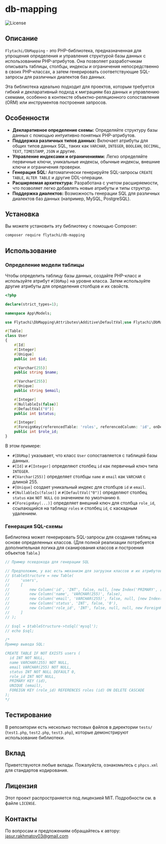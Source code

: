 # db-mapping

![License](https://img.shields.io/badge/license-MIT-blue.svg)

## Описание

`Flytachi/DbMapping` - это PHP-библиотека, предназначенная для упрощения определения и управления структурой базы данных с использованием PHP-атрибутов. Она позволяет разработчикам описывать таблицы, столбцы, индексы и ограничения непосредственно в своих PHP-классах, а затем генерировать соответствующие SQL-запросы для различных диалектов баз данных.

Эта библиотека идеально подходит для проектов, которым требуется гибкий и декларативный подход к миграциям баз данных и управлению схемами, особенно в контексте объектно-реляционного сопоставления (ORM) или инструментов построения запросов.

## Особенности

*   **Декларативное определение схемы:** Определяйте структуру базы данных с помощью интуитивно понятных PHP-атрибутов.
*   **Поддержка различных типов данных:** Включает атрибуты для общих типов данных SQL, таких как `VARCHAR`, `INTEGER`, `BOOLEAN`, `DECIMAL`, `TEXT`, `TIMESTAMP`, `JSON` и другие.
*   **Управление индексами и ограничениями:** Легко определяйте первичные ключи, уникальные индексы, обычные индексы, внешние ключи и ограничения проверки.
*   **Генерация SQL:** Автоматически генерируйте SQL-запросы `CREATE TABLE`, `ALTER TABLE` и другие DDL-операции.
*   **Расширяемая архитектура:** Разработана с учетом расширяемости, что позволяет легко добавлять новые атрибуты и типы структур.
*   **Поддержка диалектов:** Возможность генерации SQL для различных диалектов баз данных (например, MySQL, PostgreSQL).

## Установка

Вы можете установить эту библиотеку с помощью Composer:

```bash
composer require flytachi/db-mapping
```

## Использование

### Определение модели таблицы

Чтобы определить таблицу базы данных, создайте PHP-класс и используйте атрибут `#[DbMap]` на уровне класса. Затем используйте другие атрибуты для определения столбцов и их свойств.

```php
<?php

declare(strict_types=1);

namespace App\Models;

use Flytachi\DbMapping\Attributes\Additive\DefaultVal;use Flytachi\DbMapping\Attributes\Additive\NullableIs;use Flytachi\DbMapping\Attributes\Constraint\ForeignKey;use Flytachi\DbMapping\Attributes\Entity\Table;use Flytachi\DbMapping\Attributes\Hybrid\Id;use Flytachi\DbMapping\Attributes\Idx\Unique;use Flytachi\DbMapping\Attributes\Primal\Integer;use Flytachi\DbMapping\Attributes\Primal\Varchar;use Flytachi\DbMapping\Constants\FKAction;

#[Table]
class User
{
    #[Id]
    #[Integer]
    #[Unique]
    public int $id;

    #[Varchar(255)]
    public string $name;

    #[Varchar(255)]
    #[Unique]
    public string $email;

    #[Integer]
    #[NullableIs(false)]
    #[DefaultVal("0")]
    public int $status;

    #[Integer]
    #[ForeignKey(referencedTable: 'roles', referencedColumn: 'id', onDelete: FKAction::CASCADE)]
    public int $role_id;
}
```

В этом примере:

*   `#[DbMap]` указывает, что класс `User` сопоставляется с таблицей базы данных.
*   `#[Id]` и `#[Integer]` определяют столбец `id` как первичный ключ типа `INTEGER`.
*   `#[Varchar(255)]` определяет столбцы `name` и `email` как `VARCHAR` с длиной 255.
*   `#[Unique]` создает уникальный индекс для столбцов `id` и `email`.
*   `#[NullableIs(false)]` и `#[DefaultVal("0")]` определяют столбец `status` как `NOT NULL` со значением по умолчанию `0`.
*   `#[ForeignKey(...)]` определяет внешний ключ для столбца `role_id`, ссылающийся на таблицу `roles` и столбец `id`, с каскадным удалением.

### Генерация SQL-схемы

Библиотека может генерировать SQL-запросы для создания таблиц на основе определенных классов. (Для полной реализации потребуется дополнительная логика для сканирования классов и построения объектов `Table`.)

```php
// Пример псевдокода для генерации SQL

// Предположим, у вас есть механизм для загрузки классов и их атрибутов
// $tableStructure = new Table(
//     'users',
//     [
//         new Column('id', 'INT', false, null, [new Index('PRIMARY', ['id'], IndexType::PRIMARY)]),
//         new Column('name', 'VARCHAR(255)', false),
//         new Column('email', 'VARCHAR(255)', false, null, [new Index('email_unique', ['email'], IndexType::UNIQUE)]),
//         new Column('status', 'INT', false, '0'),
//         new Column('role_id', 'INT', false, null, null, new ForeignKey('roles', 'id', FKAction::CASCADE))
//     ]
// );

// $sql = $tableStructure->toSql('mysql');
// echo $sql;

/*
Пример вывода SQL:

CREATE TABLE IF NOT EXISTS users (
  id INT NOT NULL,
  name VARCHAR(255) NOT NULL,
  email VARCHAR(255) NOT NULL,
  status INT NOT NULL DEFAULT 0,
  role_id INT NOT NULL,
  PRIMARY KEY (id),
  UNIQUE (email),
  FOREIGN KEY (role_id) REFERENCES roles (id) ON DELETE CASCADE
);
*/
```

## Тестирование

В репозитории есть несколько тестовых файлов в директории `tests/` (`test1.php`, `test2.php`, `test3.php`), которые демонстрируют использование библиотеки.

## Вклад

Приветствуются любые вклады. Пожалуйста, ознакомьтесь с `phpcs.xml` для стандартов кодирования.

## Лицензия

Этот проект распространяется под лицензией MIT. Подробности см. в файле `LICENSE`.

## Контакты

По вопросам и предложениям обращайтесь к автору: jasur.rakhmatov03@gmail.com


